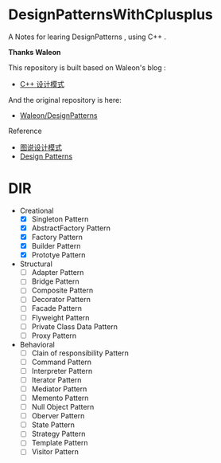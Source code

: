 # DesignPatternsWithCplusplus

A Notes for learing DesignPatterns , using C++ .

**Thanks Waleon**

This repository is built based on Waleon's blog :

- [C++ 设计模式](https://blog.csdn.net/liang19890820/article/details/66974516)

And the original repository is here:

- [Waleon/DesignPatterns](https://github.com/Waleon/DesignPatterns)

Reference

- [图说设计模式](https://design-patterns.readthedocs.io/zh_CN/latest/index.html)
- [Design Patterns](https://sourcemaking.com/design_patterns/creational_patterns)


# DIR

* Creational 
  * [x] Singleton Pattern  
  * [x] AbstractFactory Pattern  
  * [x] Factory Pattern 
  * [x] Builder Pattern 
  * [x] Prototye Pattern 
  
* Structural 
  * [ ] Adapter Pattern  
  * [ ] Bridge Pattern  
  * [ ] Composite Pattern 
  * [ ] Decorator Pattern 
  * [ ] Facade Pattern 
  * [ ] Flyweight Pattern
  * [ ] Private Class Data Pattern
  * [ ] Proxy Pattern
  
* Behavioral  
  * [ ] Clain of responsibility Pattern  
  * [ ] Command Pattern  
  * [ ] Interpreter Pattern 
  * [ ] Iterator Pattern 
  * [ ] Mediator Pattern 
  * [ ] Memento Pattern
  * [ ] Null Object Pattern
  * [ ] Oberver Pattern
  * [ ] State Pattern
  * [ ] Strategy Pattern
  * [ ] Template Pattern
  * [ ] Visitor Pattern
